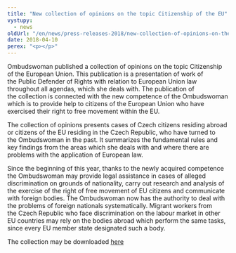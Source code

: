 ```yaml
---
title: "New collection of opinions on the topic Citizenship of the EU"
vystupy:
  - news
oldUrl: "/en/news/press-releases-2018/new-collection-of-opinions-on-the-topic-citizenship-of-the-eu/"
date: 2018-04-10
perex: "<p></p>"
---
```


<!-- imported from the old website -->

<p>Ombudswoman published a collection of opinions on the topic Citizenship of the European Union. This publication is a presentation of work of the Public Defender of Rights with relation to European Union law throughout all agendas, which she deals with. The publication of the collection is connected with the new competence of the Ombudswoman which is to provide help to citizens of the European Union who have exercised their right to free movement within the EU.</p> <p>The collection of opinions presents cases of Czech citizens residing abroad or citizens of the EU residing in the Czech Republic, who have turned to the Ombudswoman in the past. It summarizes the fundamental rules and key findings from the areas which she deals with and where there are problems with the application of European law.</p> <p>Since the beginning of this year, thanks to the newly acquired competence the Ombudswoman may provide legal assistance in cases of alleged discrimination on grounds of nationality, carry out research and analysis of the exercise of the right of free movement of EU citizens and communicate with foreign bodies. The Ombudswoman now has the authority to deal with the problems of foreign nationals systematically. Migrant workers from the Czech Republic who face discrimination on the labour market in other EU countries may rely on the bodies abroad which perform the same tasks, since every EU member state designated such a body. </p><p> The collection may be downloaded <a href="/uploads-import/Obcanstvi_EU/2018_Citizenship-EU_EN.pdf" target="_blank">here</a></p>
